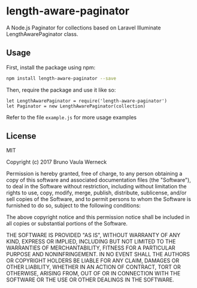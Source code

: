 # length-aware-paginator

A Node.js Paginator for collections based on Laravel Illuminate LengthAwarePaginator class.

## Usage

First, install the package using npm:
```bash
npm install length-aware-paginator --save
```
Then, require the package and use it like so:
```ecmascript 6
let LengthAwarePaginator = require('length-aware-paginator')
let Paginator = new LengthAwarePaginator(collection)
```    
Refer to the file `example.js` for more usage examples

## License

MIT

Copyright (c) 2017 Bruno Vaula Werneck

Permission is hereby granted, free of charge, to any person obtaining a copy
of this software and associated documentation files (the "Software"), to deal
in the Software without restriction, including without limitation the rights
to use, copy, modify, merge, publish, distribute, sublicense, and/or sell
copies of the Software, and to permit persons to whom the Software is
furnished to do so, subject to the following conditions:

The above copyright notice and this permission notice shall be included in all
copies or substantial portions of the Software.

THE SOFTWARE IS PROVIDED "AS IS", WITHOUT WARRANTY OF ANY KIND, EXPRESS OR
IMPLIED, INCLUDING BUT NOT LIMITED TO THE WARRANTIES OF MERCHANTABILITY,
FITNESS FOR A PARTICULAR PURPOSE AND NONINFRINGEMENT. IN NO EVENT SHALL THE
AUTHORS OR COPYRIGHT HOLDERS BE LIABLE FOR ANY CLAIM, DAMAGES OR OTHER
LIABILITY, WHETHER IN AN ACTION OF CONTRACT, TORT OR OTHERWISE, ARISING FROM,
OUT OF OR IN CONNECTION WITH THE SOFTWARE OR THE USE OR OTHER DEALINGS IN THE
SOFTWARE.